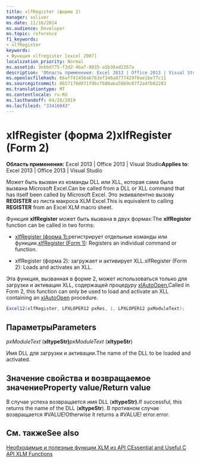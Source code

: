 ```yaml
---
title: xlfRegister (форма 2)
manager: soliver
ms.date: 11/16/2014
ms.audience: Developer
ms.topic: reference
f1_keywords:
- xlfRegister
keywords:
- Функция xlfregister [excel 2007]
localization_priority: Normal
ms.assetid: 3ebbd775-f3d2-4ba7-8835-a5b38ad2267a
description: 'Область применения: Excel 2013 | Office 2013 | Visual Studio'
ms.openlocfilehash: 66af741456ab763ef346a8777429f0ae1be77c11
ms.sourcegitcommit: 8657170d071f9bcf680aba50b9c07f2a4fb82283
ms.translationtype: MT
ms.contentlocale: ru-RU
ms.lasthandoff: 04/28/2019
ms.locfileid: "33416043"
---
```

# <a name="xlfregister-form-2"></a><span data-ttu-id="98d35-104">xlfRegister (форма 2)</span><span class="sxs-lookup"><span data-stu-id="98d35-104">xlfRegister (Form 2)</span></span>

 <span data-ttu-id="98d35-105">**Область применения:** Excel 2013 | Office 2013 | Visual Studio</span><span class="sxs-lookup"><span data-stu-id="98d35-105">**Applies to**: Excel 2013 | Office 2013 | Visual Studio</span></span> 
  
<span data-ttu-id="98d35-106">Может быть вызван из команды DLL или XLL, которая сама была вызвана Microsoft Excel.</span><span class="sxs-lookup"><span data-stu-id="98d35-106">Can be called from a DLL or XLL command that has itself been called by Microsoft Excel.</span></span> <span data-ttu-id="98d35-107">Это эквивалентно вызову **REGISTER** из листа макроса XLM Excel.</span><span class="sxs-lookup"><span data-stu-id="98d35-107">This is equivalent to calling **REGISTER** from an Excel XLM macro sheet.</span></span> 
  
<span data-ttu-id="98d35-108">Функция **xlfRegister** может быть вызвана в двух формах:</span><span class="sxs-lookup"><span data-stu-id="98d35-108">The **xlfRegister** function can be called in two forms:</span></span> 
  
- <span data-ttu-id="98d35-109">[xlfRegister (форма 1):](xlfregister-form-1.md)регистрирует отдельные команды или функции.</span><span class="sxs-lookup"><span data-stu-id="98d35-109">[xlfRegister (Form 1)](xlfregister-form-1.md): Registers an individual command or function.</span></span>
    
- <span data-ttu-id="98d35-110">xlfRegister (форма 2): загружает и активирует XLL.</span><span class="sxs-lookup"><span data-stu-id="98d35-110">xlfRegister (Form 2): Loads and activates an XLL.</span></span>
    
<span data-ttu-id="98d35-111">Эта функция, вызванная в форме 2, может использоваться только для загрузки и активации XLL, содержащей процедуру [xlAutoOpen.](xlautoopen.md)</span><span class="sxs-lookup"><span data-stu-id="98d35-111">Called in Form 2, this function can only be used to load and activate an XLL containing an [xlAutoOpen](xlautoopen.md) procedure.</span></span> 
  
```cs
Excel12(xlfRegister, LPXLOPER12 pxRes, 1, LPXLOPER12 pxModuleText);
```

## <a name="parameters"></a><span data-ttu-id="98d35-112">Параметры</span><span class="sxs-lookup"><span data-stu-id="98d35-112">Parameters</span></span>

 <span data-ttu-id="98d35-113">_pxModuleText_ (**xltypeStr)**</span><span class="sxs-lookup"><span data-stu-id="98d35-113">_pxModuleText_ (**xltypeStr**)</span></span>
  
<span data-ttu-id="98d35-114">Имя DLL для загрузки и активации.</span><span class="sxs-lookup"><span data-stu-id="98d35-114">The name of the DLL to be loaded and activated.</span></span>
  
## <a name="property-valuereturn-value"></a><span data-ttu-id="98d35-115">Значение свойства и возвращаемое значение</span><span class="sxs-lookup"><span data-stu-id="98d35-115">Property value/Return value</span></span>

<span data-ttu-id="98d35-116">В случае успеха возвращается имя DLL (**xltypeStr).**</span><span class="sxs-lookup"><span data-stu-id="98d35-116">If successful, this returns the name of the DLL (**xltypeStr**).</span></span> <span data-ttu-id="98d35-117">В противном случае возвращается #VALUE!</span><span class="sxs-lookup"><span data-stu-id="98d35-117">Otherwise it returns a #VALUE!</span></span> <span data-ttu-id="98d35-118">error.</span><span class="sxs-lookup"><span data-stu-id="98d35-118">error.</span></span>
  
## <a name="see-also"></a><span data-ttu-id="98d35-119">См. также</span><span class="sxs-lookup"><span data-stu-id="98d35-119">See also</span></span>



[<span data-ttu-id="98d35-120">Необходимые и полезные функции XLM из API C</span><span class="sxs-lookup"><span data-stu-id="98d35-120">Essential and Useful C API XLM Functions</span></span>](essential-and-useful-c-api-xlm-functions.md)

